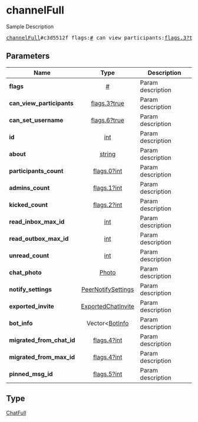 # channelFull

Sample Description

<pre>
<a href="../constructor/channelFull.md">channelFull</a>#c3d5512f flags:<a href="../type/#.md">#</a> can_view_participants:<a href="../type/flags.3?true.md">flags.3?true</a> can_set_username:<a href="../type/flags.6?true.md">flags.6?true</a> id:<a href="../type/int.md">int</a> about:<a href="../type/string.md">string</a> participants_count:<a href="../type/flags.0?int.md">flags.0?int</a> admins_count:<a href="../type/flags.1?int.md">flags.1?int</a> kicked_count:<a href="../type/flags.2?int.md">flags.2?int</a> read_inbox_max_id:<a href="../type/int.md">int</a> read_outbox_max_id:<a href="../type/int.md">int</a> unread_count:<a href="../type/int.md">int</a> chat_photo:<a href="../type/Photo.md">Photo</a> notify_settings:<a href="../type/PeerNotifySettings.md">PeerNotifySettings</a> exported_invite:<a href="../type/ExportedChatInvite.md">ExportedChatInvite</a> bot_info:Vector&lt;<a href="../type/BotInfo.md">BotInfo</a>&gt; migrated_from_chat_id:<a href="../type/flags.4?int.md">flags.4?int</a> migrated_from_max_id:<a href="../type/flags.4?int.md">flags.4?int</a> pinned_msg_id:<a href="../type/flags.5?int.md">flags.5?int</a> = <a href="../type/ChatFull.md">ChatFull</a>;
</pre>

## Parameters

| Name | Type | Description |
|------|:----:|-------------|
| **flags** | [#](../type/#.md) | Param description |
| **can_view_participants** | [flags.3?true](../type/flags.3?true.md) | Param description |
| **can_set_username** | [flags.6?true](../type/flags.6?true.md) | Param description |
| **id** | [int](../type/int.md) | Param description |
| **about** | [string](../type/string.md) | Param description |
| **participants_count** | [flags.0?int](../type/flags.0?int.md) | Param description |
| **admins_count** | [flags.1?int](../type/flags.1?int.md) | Param description |
| **kicked_count** | [flags.2?int](../type/flags.2?int.md) | Param description |
| **read_inbox_max_id** | [int](../type/int.md) | Param description |
| **read_outbox_max_id** | [int](../type/int.md) | Param description |
| **unread_count** | [int](../type/int.md) | Param description |
| **chat_photo** | [Photo](../type/Photo.md) | Param description |
| **notify_settings** | [PeerNotifySettings](../type/PeerNotifySettings.md) | Param description |
| **exported_invite** | [ExportedChatInvite](../type/ExportedChatInvite.md) | Param description |
| **bot_info** | Vector<[BotInfo](../type/BotInfo.md) | Param description |
| **migrated_from_chat_id** | [flags.4?int](../type/flags.4?int.md) | Param description |
| **migrated_from_max_id** | [flags.4?int](../type/flags.4?int.md) | Param description |
| **pinned_msg_id** | [flags.5?int](../type/flags.5?int.md) | Param description |

## Type

[ChatFull](../type/ChatFull.md)
